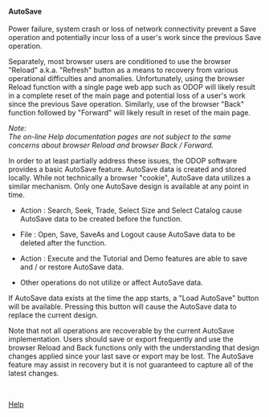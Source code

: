 #### AutoSave

Power failure, system crash or loss of network connectivity prevent a Save operation and 
potentially incur loss of a user's work since the previous Save operation.

Separately, most browser users are conditioned to use the browser "Reload" a.k.a. "Refresh" button 
as a means to recovery from various operational difficulties and anomalies. 
Unfortunately, 
using the browser Reload function with a single page web app such as ODOP 
will likely result in a complete reset of the main page 
and potential loss of a user's work since the previous Save operation. 
Similarly, use of the browser "Back" function followed by "Forward" will likely result 
in reset of the main page.   

*Note:*   
*The on-line Help documentation pages are not subject to the same concerns about 
browser Reload and browser Back / Forward.*

In order to at least partially address these issues,
the ODOP software provides a basic AutoSave feature.
AutoSave data is created and stored locally. 
While not technically a browser "cookie",
AutoSave data utilizes a similar mechanism.
Only one AutoSave design is available at any point in time.

- Action : Search, Seek, Trade, Select Size and Select Catalog 
cause AutoSave data to be created before the function.

- File : Open, Save, SaveAs and Logout 
cause AutoSave data to be deleted after the function.

- Action : Execute and the Tutorial and Demo features are able to save and / or restore AutoSave data. 

- Other operations do not utilize or affect AutoSave data.

If AutoSave data exists at the time the app starts, 
a "Load AutoSave" button will be available.
Pressing this button will cause the AutoSave data to replace the current design.

Note that not all operations are recoverable by the current AutoSave implementation. 
Users should save or export frequently and 
use the browser Reload and Back functions only with the understanding that 
design changes applied since your last save or export may be lost. 
The AutoSave feature may assist in recovery but it is not guaranteed to
capture all of the latest changes.  

&nbsp;
 
[Help](./)
